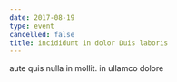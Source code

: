 ```yaml
---
date: 2017-08-19
type: event
cancelled: false
title: incididunt in dolor Duis laboris
---
```

aute quis nulla in mollit. in ullamco dolore